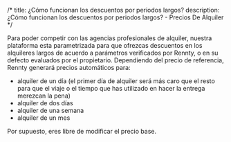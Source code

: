 /*title: ¿Cómo funcionan los descuentos por periodos largos?description: ¿Cómo funcionan los descuentos por periodos largos? - Precios De Alquiler*/Para poder competir con las agencias profesionales de alquiler, nuestra plataforma esta parametrizada para que ofrezcas descuentos en los alquileres largos de acuerdo a parámetros verificados por Rennty, o en su defecto evaluados por el propietario.Dependiendo del precio de referencia, Rennty generará precios automáticos para:* alquiler de un día (el primer día de alquiler será más caro que el resto para que el viaje o el tiempo que has utilizado en hacer la entrega merezcan la pena)* alquiler de dos días* alquiler de una semana* alquiler de un mesPor supuesto, eres libre de modificar el precio base.